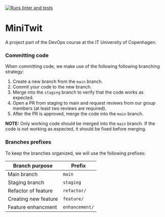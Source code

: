 [![Runs linter and tests](https://github.com/Dev-ops-Gaming/MiniTwit/actions/workflows/test.yml/badge.svg)](https://github.com/Dev-ops-Gaming/MiniTwit/actions/workflows/test.yml)
# MiniTwit
A project part of the DevOps course at the IT University of Copenhagen.

### Committing code
When committing code, we make use of the following following branching strategy:

1. Create a new branch from the `main` branch.
2. Commit your code to the new branch.
3. Merge into the `staging` branch to verify that the code works as expected.
4. Open a PR from staging to main and request reviews from our group members (at least two reviews are required).
5. After the PR is approved, merge the code into the `main` branch.

**NOTE:** Only working code should be merged into the `main` branch. If the code is not working as expected, it should be fixed before merging.

### Branches prefixes

To keep the branches organized, we will use the following prefixes:

| Branch purpose | Prefix |
|---|---|
| Main branch | `main` |
| Staging branch | `staging` |
| Refactor of feature | `refactor/` |
| Creating new feature | `feature/`|
| Feature enhancment | `enhancement/`|

